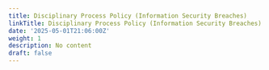 ```yaml
---
title: Disciplinary Process Policy (Information Security Breaches)
linkTitle: Disciplinary Process Policy (Information Security Breaches)
date: '2025-05-01T21:06:00Z'
weight: 1
description: No content
draft: false
---
```



